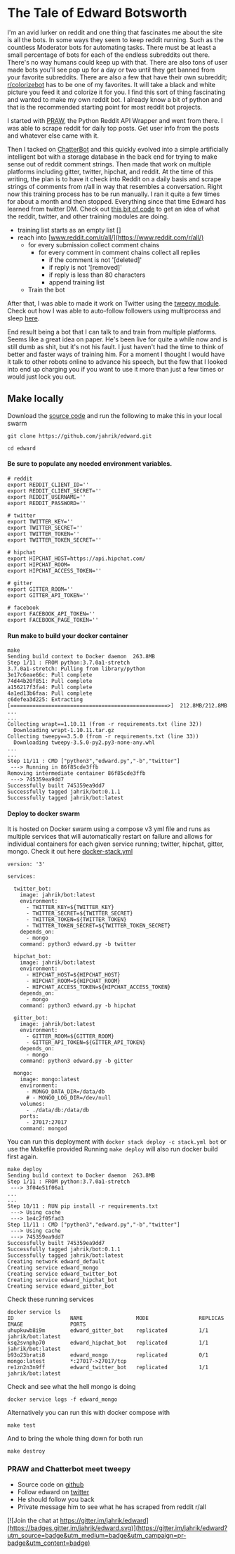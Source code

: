 # The Tale of Edward Botsworth

I'm an avid lurker on reddit and one thing that fascinates me about the site is all the bots.  In some ways they seem to keep reddit running.  Such as the countless Moderator bots for automating tasks.  There must be at least a small percentage of bots for each of the endless subreddits out there.  There's no way humans could keep up with that.  There are also tons of user made bots you'll see pop up for a day or two until they get banned from your favorite subreddits. There are also a few that have their own subreddit; [r/colorizebot](https://www.reddit.com/r/colorizebot/) has to be one of my favorites.  It will take a black and white picture you feed it and colorize it for you.  I find this sort of thing fascinating and wanted to make my own reddit bot.  I already know a bit of python and that is the recommended starting point for most reddit bot projects.

I started with [PRAW](https://praw.readthedocs.io/en/latest/), the Python Reddit API Wrapper and went from there.  I was able to scrape reddit for daily top posts.  Get user info from the posts and whatever else came with it.

Then I tacked on [ChatterBot](https://github.com/gunthercox/ChatterBot) and this quickly evolved into a simple artificially intelligent bot with a storage database in the back end for trying to make sense out of reddit comment strings.  Then made that work on multiple platforms including gitter, twitter, hipchat, and reddit.  At the time of this writing, the plan is to have it check into Reddit on a daily basis and scrape strings of comments from r/all in way that resembles a conversation. Right now this training process has to be run manually.  I ran it quite a few times for about a month and then stopped.  Everything since that time Edward has learned from twitter DM.  Check out [this bit of code](https://github.com/jahrik/edward/blob/cb36f29f736bad50af0f69a1f2d62a3268031c77/edward.py#L305) to get an idea of what the reddit, twitter, and other training modules are doing.

* training list starts as an empty list []
* reach into [www.reddit.com/r/all/](https://www.reddit.com/r/all/)
  * for every submission collect comment chains
    * for every comment in comment chains collect all replies
      * if the comment is not '[deleted]'
      * if reply is not '[removed]'
      * if reply is less than 80 characters
      * append training list
  * Train the bot

After that, I was able to made it work on Twitter using the [tweepy module](https://github.com/tweepy/tweepy).
Check out how I was able to auto-follow followers using multiprocess and sleep [here](https://github.com/jahrik/edward/blob/cb36f29f736bad50af0f69a1f2d62a3268031c77/edward.py#L864).

End result being a bot that I can talk to and train from multiple platforms.  Seems like a great idea on paper.  He's been live for quite a while now and is still dumb as shit, but it's not his fault.  I just haven't had the time to think of better and faster ways of training him.  For a moment I thought I would have it talk to other robots online to advance his speech, but the few that I looked into end up charging you if you want to use it more than just a few times or would just lock you out.

## Make locally
Download the [source code](https://github.com/jahrik/edward) and run the following to make this in your local swarm
```
git clone https://github.com/jahrik/edward.git

cd edward
```

#### Be sure to populate any needed environment variables.
```
# reddit
export REDDIT_CLIENT_ID=''
export REDDIT_CLIENT_SECRET=''
export REDDIT_USERNAME=''
export REDDIT_PASSWORD=''

# twitter
export TWITTER_KEY=''
export TWITTER_SECRET=''
export TWITTER_TOKEN=''
export TWITTER_TOKEN_SECRET=''

# hipchat
export HIPCHAT_HOST=https://api.hipchat.com/
export HIPCHAT_ROOM=
export HIPCHAT_ACCESS_TOKEN=''

# gitter
export GITTER_ROOM=''
export GITTER_API_TOKEN=''

# facebook
export FACEBOOK_API_TOKEN=''
export FACEBOOK_PAGE_TOKEN=''
```

#### Run make to build your docker container
```
make
Sending build context to Docker daemon  263.8MB
Step 1/11 : FROM python:3.7.0a1-stretch
3.7.0a1-stretch: Pulling from library/python
3e17c6eae66c: Pull complete
74d44b20f851: Pull complete
a156217f3fa4: Pull complete
4a1ed13b6faa: Pull complete
c6defea3d225: Extracting [==================================================>]  212.8MB/212.8MB
...
...
Collecting wrapt==1.10.11 (from -r requirements.txt (line 32))
  Downloading wrapt-1.10.11.tar.gz
Collecting tweepy==3.5.0 (from -r requirements.txt (line 33))
  Downloading tweepy-3.5.0-py2.py3-none-any.whl
...
...
Step 11/11 : CMD ["python3","edward.py","-b","twitter"]
 ---> Running in 86f85cde3ffb
Removing intermediate container 86f85cde3ffb
 ---> 745359ea9dd7
Successfully built 745359ea9dd7
Successfully tagged jahrik/bot:0.1.1
Successfully tagged jahrik/bot:latest

```

#### Deploy to docker swarm
It is hosted on Docker swarm using a compose v3 yml file and runs as multiple services that will automatically restart on failure and allows for individual containers for each given service running; twitter, hipchat, gitter, mongo.  Check it out here [docker-stack.yml](https://github.com/jahrik/edward/blob/master/docker-stack.yml)

```
version: '3'

services:

  twitter_bot:
    image: jahrik/bot:latest
    environment:
      - TWITTER_KEY=${TWITTER_KEY}
      - TWITTER_SECRET=${TWITTER_SECRET}
      - TWITTER_TOKEN=${TWITTER_TOKEN}
      - TWITTER_TOKEN_SECRET=${TWITTER_TOKEN_SECRET}
    depends_on:
      - mongo
    command: python3 edward.py -b twitter

  hipchat_bot:
    image: jahrik/bot:latest
    environment:
      - HIPCHAT_HOST=${HIPCHAT_HOST}
      - HIPCHAT_ROOM=${HIPCHAT_ROOM}
      - HIPCHAT_ACCESS_TOKEN=${HIPCHAT_ACCESS_TOKEN}
    depends_on:
      - mongo
    command: python3 edward.py -b hipchat

  gitter_bot:
    image: jahrik/bot:latest
    environment:
      - GITTER_ROOM=${GITTER_ROOM}
      - GITTER_API_TOKEN=${GITTER_API_TOKEN}
    depends_on:
      - mongo
    command: python3 edward.py -b gitter

  mongo:
    image: mongo:latest
    environment:
      - MONGO_DATA_DIR=/data/db
      # - MONGO_LOG_DIR=/dev/null
    volumes:
      - ./data/db:/data/db
    ports:
      - 27017:27017
    command: mongod
```

You can run this deployment with `docker stack deploy -c stack.yml bot`  or use the Makefile provided
Running `make deploy` will also run docker build first again.
```
make deploy
Sending build context to Docker daemon  263.8MB
Step 1/11 : FROM python:3.7.0a1-stretch
 ---> 3f04e51f06a1
...
...
Step 10/11 : RUN pip install -r requirements.txt
 ---> Using cache
 ---> 1e4c2f05fad3
Step 11/11 : CMD ["python3","edward.py","-b","twitter"]
 ---> Using cache
 ---> 745359ea9dd7
Successfully built 745359ea9dd7
Successfully tagged jahrik/bot:0.1.1
Successfully tagged jahrik/bot:latest
Creating network edward_default
Creating service edward_mongo
Creating service edward_twitter_bot
Creating service edward_hipchat_bot
Creating service edward_gitter_bot
```

Check these running services
```
docker service ls
ID                  NAME                 MODE                REPLICAS            IMAGE               PORTS
uhupkuwb8i9m        edward_gitter_bot    replicated          1/1                 jahrik/bot:latest
ksq2svnphp70        edward_hipchat_bot   replicated          1/1                 jahrik/bot:latest
b93o23brati8        edward_mongo         replicated          0/1                 mongo:latest        *:27017->27017/tcp
re1zn2n3n9ff        edward_twitter_bot   replicated          1/1                 jahrik/bot:latest
```

Check and see what the hell mongo is doing
```
docker service logs -f edward_mongo
```

Alternatively you can run this with docker compose with
```
make test
```

And to bring the whole thing down for both run
```
make destroy
```

### PRAW and Chatterbot meet tweepy
* Source code on [github](https://github.com/jahrik/edward)
* Follow edward on [twitter](https://twitter.com/edwardbotsworth)
* He should follow you back
* Private message him to see what he has scraped from reddit r/all

[![Join the chat at https://gitter.im/jahrik/edward](https://badges.gitter.im/jahrik/edward.svg)](https://gitter.im/jahrik/edward?utm_source=badge&utm_medium=badge&utm_campaign=pr-badge&utm_content=badge)
